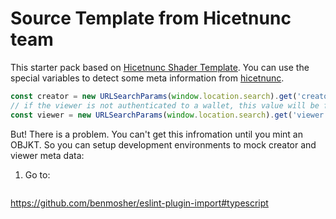 # Source Template from Hicetnunc team

This starter pack based on [Hicetnunc Shader Template](https://github.com/hicetnunc2000/hicetnunc/tree/main/templates/html-shader-template). You can use the special variables to detect some meta information from [hicetnunc](https://www.hicetnunc.xyz/objkt/24115).

```javascript
const creator = new URLSearchParams(window.location.search).get('creator')
// if the viewer is not authenticated to a wallet, this value will be false
const viewer = new URLSearchParams(window.location.search).get('viewer')
```

But! There is a problem. You can't get this infromation until you mint an OBJKT. So you can setup development environments to mock creator and viewer meta data:

1. Go to:
```

```


https://github.com/benmosher/eslint-plugin-import#typescript

